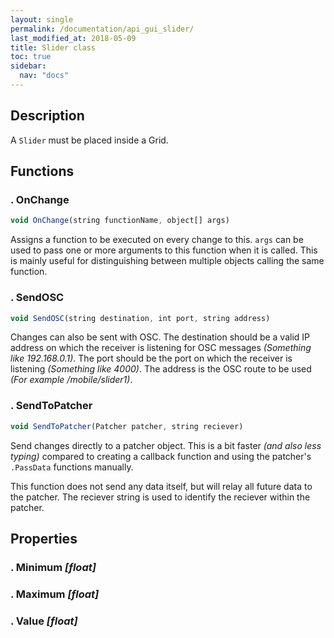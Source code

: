 ```yaml
---
layout: single
permalink: /documentation/api_gui_slider/
last_modified_at: 2018-05-09
title: Slider class
toc: true
sidebar:
  nav: "docs"
---
```


## Description

A `Slider` must be placed inside a Grid.

## Functions
### . OnChange

```javascript
void OnChange(string functionName, object[] args)
```
Assigns a function to be executed on every change to this. `args` can be used to pass one or more arguments to this function when it is called. This is mainly useful for distinguishing between multiple objects calling the same function.

### . SendOSC
```javascript
void SendOSC(string destination, int port, string address)
```
Changes can also be sent with OSC. The destination should be a valid IP address on which the receiver is listening for OSC messages _(Something like 192.168.0.1)_. The port should be the port on which the receiver is listening _(Something like 4000)_. The address is the OSC route to be used _(For example /mobile/slider1)_.

### . SendToPatcher
```javascript
void SendToPatcher(Patcher patcher, string reciever)
```
Send changes directly to a patcher object. This is a bit faster _(and also less typing)_ compared to creating a callback function and using the patcher's `.PassData` functions manually.

This function does not send any data itself, but will relay all future data to the patcher. The reciever string is used to identify the reciever within the patcher.

## Properties

### . Minimum _[float]_

### . Maximum _[float]_

### . Value _[float]_ 